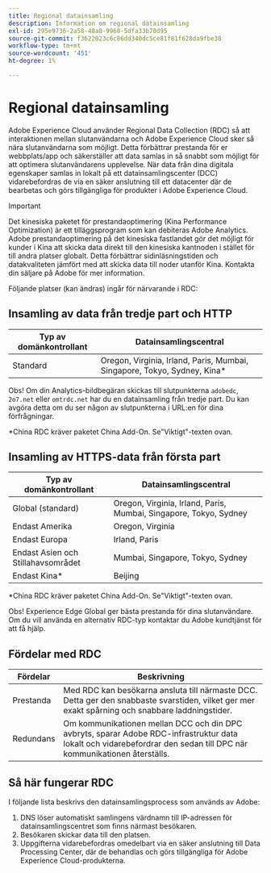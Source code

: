 ```yaml
---
title: Regional datainsamling
description: Information om regional datainsamling
exl-id: 295e9736-2a58-48a8-9968-5dfa33b70d95
source-git-commit: f3622023c6c86dd340dc5ce81f81f628da9fbe38
workflow-type: tm+mt
source-wordcount: '451'
ht-degree: 1%

---
```


# Regional datainsamling

Adobe Experience Cloud använder Regional Data Collection (RDC) så att interaktionen mellan slutanvändarna och Adobe Experience Cloud sker så nära slutanvändarna som möjligt. Detta förbättrar prestanda för er webbplats/app och säkerställer att data samlas in så snabbt som möjligt för att optimera slutanvändarens upplevelse. När data från dina digitala egenskaper samlas in lokalt på ett datainsamlingscenter (DCC) vidarebefordras de via en säker anslutning till ett datacenter där de bearbetas och görs tillgängliga för produkter i Adobe Experience Cloud.

>[!IMPORTANT]
>
>Det kinesiska paketet för prestandaoptimering (Kina Performance Optimization) är ett tilläggsprogram som kan debiteras Adobe Analytics. Adobe prestandaoptimering på det kinesiska fastlandet gör det möjligt för kunder i Kina att skicka data direkt till den kinesiska kantnoden i stället för till andra platser globalt. Detta förbättrar sidinläsningstiden och datakvaliteten jämfört med att skicka data till noder utanför Kina. Kontakta din säljare på Adobe för mer information.

Följande platser (kan ändras) ingår för närvarande i RDC:

## Insamling av data från tredje part och HTTP

| Typ av domänkontrollant | Datainsamlingscentral |
|---------------------|-------------------|
| Standard | Oregon, Virginia, Irland, Paris, Mumbai, Singapore, Tokyo, Sydney, Kina* |

Obs! Om din Analytics-bildbegäran skickas till slutpunkterna `adobedc`, `2o7.net` eller `omtrdc.net` har du en datainsamling från tredje part. Du kan avgöra detta om du ser någon av slutpunkterna i URL:en för dina förfrågningar.

*China RDC kräver paketet China Add-On. Se&quot;Viktigt&quot;-texten ovan.

## Insamling av HTTPS-data från första part

| Typ av domänkontrollant | Datainsamlingscentral |
|---------------------|-------------------|
| Global (standard) | Oregon, Virginia, Irland, Paris, Mumbai, Singapore, Tokyo, Sydney |
| Endast Amerika | Oregon, Virginia |
| Endast Europa | Irland, Paris |
| Endast Asien och Stillahavsområdet | Mumbai, Singapore, Tokyo, Sydney |
| Endast Kina* | Beijing |

*China RDC kräver paketet China Add-On. Se&quot;Viktigt&quot;-texten ovan.

Obs! Experience Edge Global ger bästa prestanda för dina slutanvändare.  Om du vill använda en alternativ RDC-typ kontaktar du Adobe kundtjänst för att få hjälp.

## Fördelar med RDC

| Fördelar | Beskrivning |
| --- | --- |
| Prestanda | Med RDC kan besökarna ansluta till närmaste DCC. Detta ger den snabbaste svarstiden, vilket ger mer exakt spårning och snabbare laddningstider. |
| Redundans | Om kommunikationen mellan DCC och din DPC avbryts, sparar Adobe RDC-infrastruktur data lokalt och vidarebefordrar den sedan till DPC när kommunikationen återställs. |

## Så här fungerar RDC

I följande lista beskrivs den datainsamlingsprocess som används av Adobe:

1. DNS löser automatiskt samlingens värdnamn till IP-adressen för datainsamlingscentret som finns närmast besökaren.
1. Besökaren skickar data till den platsen.
1. Uppgifterna vidarebefordras omedelbart via en säker anslutning till Data Processing Center, där de behandlas och görs tillgängliga för Adobe Experience Cloud-produkterna.
